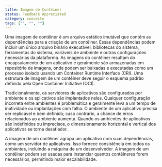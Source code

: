 ```yaml
---
title: Imagem de Contêiner
status: Feedback Appreciated
category: conceito
tags: ["", "", ""]
---
```


Uma imagem de contêiner é um arquivo estático imutável que contém as dependências para a criação de um contêiner. Essas dependências podem incluir um único arquivo binário executável, bibliotecas do sistema, ferramentas do sistema, variáveis de ambiente e outras configurações necessárias da plataforma. As imagens do contêiner resultam do encapsulamento de um aplicativo e geralmente são armazenadas em repositório de imagens, onde podem ser baixadas e executadas como um processo isolado usando um Container Runtime Interface (CRI). Uma estrutura de imagem de um contêiner deve seguir o esquema padrão definido pela Open Container Initiative (OCI).

Tradicionalmente, os servidores de aplicativos são configurados por ambiente e os aplicativos são implantados neles. Qualquer configuração incorreta entre ambientes é problemática e geralmente leva a um tempo de inatividade ou implantações com falha. O ambiente de um aplicativo precisa ser replicável e bem definido; caso contrário, a chance de erros relacionados ao ambiente aumenta. Quando os ambientes de aplicativos são indefinidos ou imprecisos, o dimensionamento horizontal e vertical dos aplicativos se torna desafiador.

A imagem de um contêiner agrupa um aplicativo com suas dependências, como um servidor de aplicativos. Isso fornece consistência em todos os ambientes, incluindo a máquina de um desenvolvedor. A imagem de um contêiner podem ser usadas para instanciar quantos contêineres forem necessários, permitindo maior escalabilidade.
